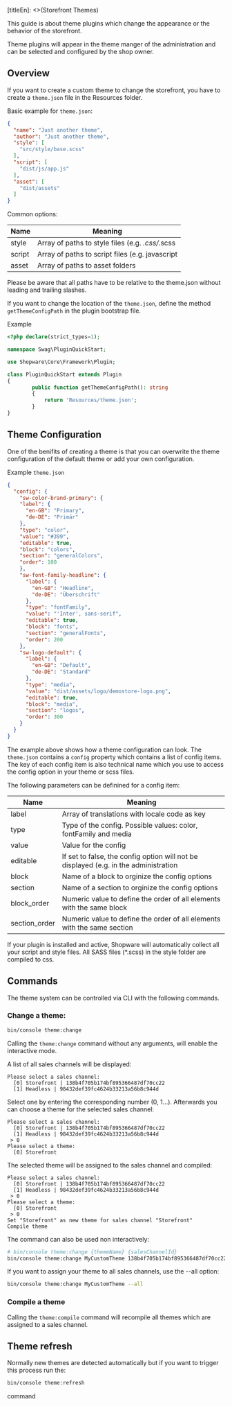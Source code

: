 [titleEn]: <>(Storefront Themes)

This guide is about theme plugins which change the appearance or the behavior of the storefront.

Theme plugins will appear in the theme manger of the administration and can be 
selected and configured by the shop owner.


## Overview

If you want to create a custom theme to change the storefront, you have to create a `theme.json`
file in the Resources folder.

Basic example for `theme.json`:

```json
{
  "name": "Just another theme",
  "author": "Just another theme",
  "style": [
    "src/style/base.scss"
  ],
  "script": [
    "dist/js/app.js"
  ],
  "asset": [
    "dist/assets"
  ]
}
```

Common options:

| Name     | Meaning                                                   |
|----------|-----------------------------------------------------------|
| style    | Array of paths to style files (e.g. *.css/*.scss          |
| script   | Array of paths to script files (e.g. javascript           |
| asset    | Array of paths to asset folders                           |

Please be aware that all paths have to be relative to the theme.json 
without leading and trailing slashes.

If you want to change the location of the `theme.json`, define the method `getThemeConfigPath`
in the plugin bootstrap file.

Example

```php
<?php declare(strict_types=1);

namespace Swag\PluginQuickStart;

use Shopware\Core\Framework\Plugin;

class PluginQuickStart extends Plugin
{
        public function getThemeConfigPath(): string
        {
            return 'Resources/theme.json';
        }
}
```

## Theme Configuration

One of the benifits of creating a theme is that you can overwrite the theme configuration of 
the default theme or add your own configuration.

Example `theme.json`
```json
{
  "config": {
    "sw-color-brand-primary": {
    "label": {
      "en-GB": "Primary",
      "de-DE": "Primär"
    },
    "type": "color",
    "value": "#399",
    "editable": true,
    "block": "colors",
    "section": "generalColors",
    "order": 100
    },
    "sw-font-family-headline": {
      "label": {
        "en-GB": "Headline",
        "de-DE": "Überschrift"
      },
      "type": "fontFamily",
      "value": "'Inter', sans-serif",
      "editable": true,
      "block": "fonts",
      "section": "generalFonts",
      "order": 200
    },
    "sw-logo-default": {
      "label": {
        "en-GB": "Default",
        "de-DE": "Standard"
      },
      "type": "media",
      "value": "dist/assets/logo/demostore-logo.png",
      "editable": true,
      "block": "media",
      "section": "logos",
      "order": 300
    }
  }
}
```

The example above shows how a theme configuration can look. The `theme.json` contains a
`config` property which contains a list of config items. The key of each config item is also
technical name which you use to access the config option in your theme or scss files.

The following parameters can be definined for a config item:

| Name         | Meaning                                                                              |
|------------- |--------------------------------------------------------------------------------------|
| label        | Array of translations with locale code as key                                        |
| type         | Type of the config. Possible values: color, fontFamily and media                     |
| value        | Value for the config                                                                 |
| editable     | If set to false, the config option will not be displayed (e.g. in the administration |
| block        | Name of a block to orginize the config options                                       |
| section      | Name of a section to orginize the config options                                     |
| block_order  | Numeric value to define the order of all elements with the same block                |
| section_order| Numeric value to define the order of all elements with the same section              |


If your plugin is installed and active, Shopware will automatically collect all your 
script and style files. All SASS files (*.scss) in the style folder are compiled to css.

## Commands

The theme system can be controlled via CLI with the following commands.

### Change a theme:

```bash
bin/console theme:change
```

Calling the `theme:change` command without any arguments, will enable the interactive mode.

A list of all sales channels will be displayed:

```
Please select a sales channel:
  [0] Storefront | 138b4f705b174bf895366487df70cc22
  [1] Headless | 98432def39fc4624b33213a56b8c944d
```

Select one by entering the corresponding number (0, 1...). 
Afterwards you can choose a theme for the selected sales channel:

```
Please select a sales channel:
  [0] Storefront | 138b4f705b174bf895366487df70cc22
  [1] Headless | 98432def39fc4624b33213a56b8c944d
 > 0
Please select a theme:
  [0] Storefront
```

The selected theme will be assigned to the sales channel and compiled:
```
Please select a sales channel:
  [0] Storefront | 138b4f705b174bf895366487df70cc22
  [1] Headless | 98432def39fc4624b33213a56b8c944d
 > 0
Please select a theme:
  [0] Storefront
 > 0
Set "Storefront" as new theme for sales channel "Storefront"
Compile theme
```

The command can also be used non interactively:

```bash
# bin/console theme:change {themeName} {salesChannelId}
bin/console theme:change MyCustomTheme 138b4f705b174bf895366487df70cc22
```

If you want to assign your theme to all sales channels, use the --all option:
```bash
bin/console theme:change MyCustomTheme --all
```


### Compile a theme

Calling the `theme:compile` command will recompile all themes which 
are assigned to a sales channel.

## Theme refresh
Normally new themes are detected automatically but if you want to trigger this process
run the:

```bash
bin/console theme:refresh
```
command